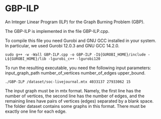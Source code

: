 # GBP-ILP
An Integer Linear Program (ILP) for the Graph Burning Problem (GBP).

The GBP-ILP is implemented in the file GBP-ILP.cpp.

To compile this file you need Gurobi and GNU GCC installed in your system. In particular, we used Gurobi 12.0.3 and GNU GCC 14.2.0.

```
sudo g++ -w -Wall GBP-ILP.cpp -o GBP-ILP -I${GUROBI_HOME}/include -L${GUROBI_HOME}/lib -lgurobi_c++ -lgurobi120
```

To run the resulting executable, you need the following input parameters: input_graph_path number_of_vertices number_of_edges upper_bound.

```
./GBP-ILP /dataset/soc-livejournal.mtx 4033137 27933062 15
```
The input graph must be in mtx format. Namely, the first line has the number of vertices, the second line has the number of edges, and the remaining lines have pairs of vertices (edges) separated by a blank space. The folder dataset contains some graphs in this format. There must be exactly one line for each edge.
